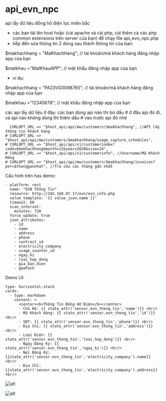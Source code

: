 # api_evn_npc
api lấy dữ liệu đồng hồ điện lực miền bắc
- các bạn tải lên host hoặc (cài apache và cài php, cài thêm cả các php common extensions trên server của bạn) để chạy file api_evn_npc.php
- tiếp đến sửa thông tin 2 dòng sau thành thông tin của bạn:

$makhachhang = "MaKhachHang"; // tài khoản/mã khách hàng đăng nhập app của bạn

$matkhau ="MatKhauAPP";  // mật khẩu đăng nhập app của bạn
  - ví dụ:
  
$makhachhang = "PA23VG0098765"; // tài khoản/mã khách hàng đăng nhập app của bạn

$matkhau ="12345678";  // mật khẩu đăng nhập app của bạn

các api lấy dữ liệu ở đây:
các bạn dùng api nào thì bỏ dấu # ở đầu api đó đi, và api nào không dùng thì thêm dấu # vào trước api đó nhé

      CURLOPT_URL => "$host_api/api/mw/customers/$makhachhang", //API lấy thông tin khách hàng
    # CURLOPT_URL => "$host_api/api/mw/customers/$makhachhang/usage_capture_schedules",  
    # CURLOPT_URL => "$host_api/api/v1/customerindex?code=$makhachhang&month=12&year=2020&size=24",
    # CURLOPT_URL => "$host_api/api/v1/customerinfo", //Username/Mã Khách Hàng
    # CURLOPT_URL => "$host_api/api/mw/customers/$makhachhang/invoices?per=$thanggannhat", //Tra cứu các tháng gần nhất

Cấu hình trên has demo:

    - platform: rest  
      name: "EVN Thông Tin"
      resource: http://192.168.97.17/evn/evn_info.php
      value_template: '{{ value_json.name }}'
      timeout: 60
      scan_interval:
        minutes: 720
      force_update: true
      json_attributes:
        - id
        - name
        - address
        - phone
        - contract_id
        - electricity_company
        - usage_counter_id
        - ngay_ki
        - loai_hop_dong
        - gia_ban_dien
        - geoPath

Demo UI:

    type: horizontal-stack
    cards:
      - type: markdown
        content: >
          <center><b>Thông Tin Đồng Hồ Điện</b></center>
          - Chủ Hộ: {{ state_attr('sensor.evn_thong_tin','name')}} <br/>
          - Mã Khách Hàng: {{ state_attr('sensor.evn_thong_tin','id')}}<br/>
          - SĐT: {{ state_attr('sensor.evn_thong_tin','phone')}} <br/>
          - Địa Chỉ: {{ state_attr('sensor.evn_thong_tin','address')}} <br/>
          - Loại Điện: {{ state_attr('sensor.evn_thong_tin','loai_hop_dong')}} <br/>
          - Ngày Đăng Ký: {{ state_attr('sensor.evn_thong_tin','ngay_ki')}} <hr/>
          - Nơi Đăng Ký: {{state_attr('sensor.evn_thong_tin','electricity_company').name}} <br/>
          - Địa Chỉ: {{state_attr('sensor.evn_thong_tin','electricity_company').address}} <br/>

![alt](https://scontent.fhan5-5.fna.fbcdn.net/v/t1.0-9/137065606_2551878698447309_4679071614484975340_n.jpg?_nc_cat=101&ccb=2&_nc_sid=dbeb18&_nc_ohc=heVhn0w3lOoAX9AV-iG&_nc_ht=scontent.fhan5-5.fna&oh=c829e5560495d8b63d904239663708c7&oe=602C022A)

![alt](https://scontent.fhan5-4.fna.fbcdn.net/v/t1.0-9/138864451_2555047104797135_485514673109896812_n.jpg?_nc_cat=104&ccb=2&_nc_sid=dbeb18&_nc_ohc=XSCWpEDSf3wAX9-alie&_nc_ht=scontent.fhan5-4.fna&oh=ae508450ad9109f362214acb6682af8b&oe=602A4079)
